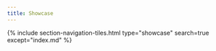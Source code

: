 ```yaml
---
title: Showcase
---
```



{% include section-navigation-tiles.html type="showcase" search=true except="index.md" %}


